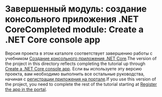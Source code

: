 # <a name="completed-module-create-a-net-core-console-app"></a><span data-ttu-id="b76b9-101">Завершенный модуль: создание консольного приложения .NET Core</span><span class="sxs-lookup"><span data-stu-id="b76b9-101">Completed module: Create a .NET Core console app</span></span>

<span data-ttu-id="b76b9-102">Версия проекта в этом каталоге соответствует завершению работы с учебником [Создание консольного приложения .NET Core](https://docs.microsoft.com/graph/tutorials/dotnet-core?tutorial-step=1).</span><span class="sxs-lookup"><span data-stu-id="b76b9-102">The version of the project in this directory reflects completing the tutorial up through [Create a .NET Core console app](https://docs.microsoft.com/graph/tutorials/dotnet-core?tutorial-step=1).</span></span> <span data-ttu-id="b76b9-103">Если вы используете эту версию проекта, вам необходимо выполнить все остальные руководства, начиная с [регистрации приложения на портале](https://docs.microsoft.com/graph/tutorials/dotnet-core?tutorial-step=2).</span><span class="sxs-lookup"><span data-stu-id="b76b9-103">If you use this version of the project, you need to complete the rest of the tutorial starting at [Register the app in the portal](https://docs.microsoft.com/graph/tutorials/dotnet-core?tutorial-step=2).</span></span>
